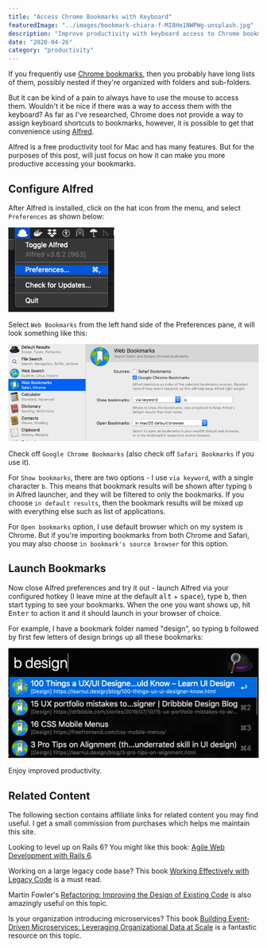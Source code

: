 ```yaml
---
title: "Access Chrome Bookmarks with Keyboard"
featuredImage: "../images/bookmark-chiara-f-MI8He1NWPWg-unsplash.jpg"
description: "Improve productivity with keyboard access to Chrome bookmarks using Alfred for Mac."
date: "2020-04-26"
category: "productivity"
---
```


If you frequently use [Chrome bookmarks](https://support.google.com/chrome/answer/188842?co=GENIE.Platform%3DDesktop&hl=en), then you probably have long lists of them, possibly nested if they're organized with folders and sub-folders.

But it can be kind of a pain to always have to use the mouse to access them. Wouldn't it be nice if there was a way to access them with the keyboard? As far as I've researched, Chrome does not provide a way to assign keyboard shortcuts to bookmarks, however, it is possible to get that convenience using [Alfred](https://www.alfredapp.com/).

Alfred is a free productivity tool for Mac and has many features. But for the purposes of this post, will just focus on how it can make you more productive accessing your bookmarks.

## Configure Alfred
After Alfred is installed, click on the hat icon from the menu, and select `Preferences` as shown below:

![alfred preferences](../images/alfred-preferences.png "alfred preferences")

Select `Web Bookmarks` from the left hand side of the Preferences pane, it will look something like this:

![alfred web bookmarks ](../images/alfred-web-bookmarks.png "alfred web bookmarks")

Check off `Google Chrome Bookmarks` (also check off `Safari Bookmarks` if you use it).

For `Show bookmarks`, there are two options - I use `via keyword`, with a single character `b`. This means that bookmark results will be shown after typing `b` in Alfred launcher, and they will be filtered to only the bookmarks. If you choose `in default results`, then the bookmark results will be mixed up with everything else such as list of applications.

For `Open bookmarks` option, I use default browser which on my system is Chrome. But if you're importing bookmarks from both Chrome and Safari, you may also choose `in bookmark's source browser` for this option.

## Launch Bookmarks
Now close Alfred preferences and try it out - launch Alfred via your configured hotkey (I leave mine at the default <kbd>alt</kbd> + <kbd>space</kbd>), type <kbd>b</kbd>, then start typing to see your bookmarks. When the one you want shows up, hit <kbd>Enter</kbd> to action it and it should launch in your browser of choice.

For example, I have a bookmark folder named "design", so typing <kbd>b</kbd> followed by first few letters of design brings up all these bookmarks:

![alfred bookmark example](../images/alfred-bookmark-example.png "alfred bookmark example")

Enjoy improved productivity.

## Related Content

The following section contains affiliate links for related content you may find useful. I get a small commission from purchases which helps me maintain this site.

Looking to level up on Rails 6? You might like this book: [Agile Web Development with Rails 6](https://amzn.to/3wS8GNA).

Working on a large legacy code base? This book [Working Effectively with Legacy Code](https://amzn.to/3accwHF) is a must read.

Martin Fowler's [Refactoring: Improving the Design of Existing Code](https://amzn.to/2RFC0Xn) is also amazingly useful on this topic.

Is your organization introducing microservices? This book [Building Event-Driven Microservices: Leveraging Organizational Data at Scale](https://amzn.to/3uSxa87) is a fantastic resource on this topic.
